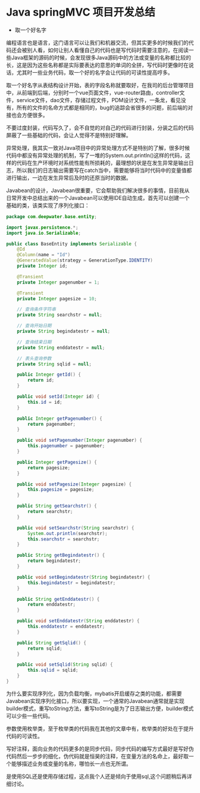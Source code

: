 # Java springMVC 项目开发总结

- 取一个好名字

编程语言也是语言，这门语言可以让我们和机器交流，但其实更多的时候我们的代码还会被别人看，如何让别人看懂自己的代码也是写代码时需要注意的，在阅读一些Java框架的源码的时候，会发现很多Java源码中的方法或变量的名称都比较的长，这是因为这些名称都是实际要表达的意思的单词的全拼，写代码时更像时在说话，尤其时一些业务代码，取一个好的名字会让代码的可读性提高哼多。

取一个好名字从表结构设计开始，表的字段名称就要取好，在我司的后台管理项目中，从前端到后端，分别时一个vue页面文件，vue-router路由，controller文件，service文件，dao文件，存储过程文件，PDM设计文件，一条龙，看见没有，所有的文件的名命方式都是相同的，bug的追踪会省很多的问题，前后端的对接也会方便很多。

不要过度封装，代码写久了，会不自觉的对自己的代码进行封装，分装之后的代码屏蔽了一些基础的代码，会让人觉得不是特别好理解。

异常处理，我其实一致对Java项目中的异常处理方式不是特别的了解，很多时候代码中都没有异常处理的机制，写了一堆的System.out.println()这样的代码，这样的代码在生产环境时对系统性能有所损耗的，最理想的状是在发生异常是输出日志，所以我们的日志输出需要写在catch当中，需要能够将当时代码中的变量值都进行输出，一边在发生异常后及时的还原当时的数据。

Javabean的设计，Javabean很重要，它会帮助我们解决很多的事情，目前我从日常开发中总结出来的一个Javabean可以使用IDE自动生成，首先可以创建一个基础的类，该类实现了序列化接口：

````java
package com.deepwater.base.entity;

import javax.persistence.*;
import java.io.Serializable;

public class BaseEntity implements Serializable {
    @Id
    @Column(name = "Id")
    @GeneratedValue(strategy = GenerationType.IDENTITY)
    private Integer id;

    @Transient
    private Integer pagenumber = 1;

    @Transient
    private Integer pagesize = 10;

    // 查询条件字符串
    private String searchstr = null;

    // 查询开始日期
    private String begindatestr = null;

    // 查询结束日期
    private String enddatestr = null;

    // 表头查询参数
    private String sqlid = null;

    public Integer getId() {
        return id;
    }

    public void setId(Integer id) {
        this.id = id;
    }

    public Integer getPagenumber() {
        return pagenumber;
    }

    public void setPagenumber(Integer pagenumber) {
        this.pagenumber = pagenumber;
    }

    public Integer getPagesize() {
        return pagesize;
    }

    public void setPagesize(Integer pagesize) {
        this.pagesize = pagesize;
    }

    public String getSearchstr() {
        return searchstr;
    }

    public void setSearchstr(String searchstr) {
        System.out.println(searchstr);
        this.searchstr = searchstr;
    }

    public String getBegindatestr() {
        return begindatestr;
    }

    public void setBegindatestr(String begindatestr) {
        this.begindatestr = begindatestr;
    }

    public String getEnddatestr() {
        return enddatestr;
    }

    public void setEnddatestr(String enddatestr) {
        this.enddatestr = enddatestr;
    }

    public String getSqlid() {
        return sqlid;
    }

    public void setSqlid(String sqlid) {
        this.sqlid = sqlid;
    }
}

````

为什么要实现序列化，因为负载均衡，mybatis开启缓存之类的功能，都需要Javabean实现序列化接口，所以要实现，一个通常的Javabean通常就是实现builder模式，重写toString方法，重写toString是为了日志输出方便，builder模式可以少些一些代码。

参数使用枚举类，至于枚举类的代码我在其他的文章中有，枚举类的好处在于提升代码的可读性。

写好注释，面向业务的代码更多的是同步代码，同步代码的编写方式最好是写好伪代码然后一步步的细化，伪代码就是恒昊的注释，在变量方法的名命上，最好取一个能够描述业务或变量的名称，哪怕长一点也无所谓。

是使用SQL还是使用存储过程，这点我个人还是倾向于使用sql,这个问题稍后再详细讨论。
